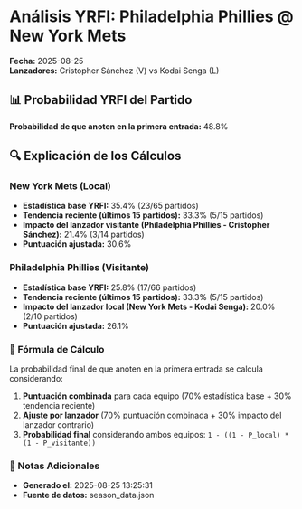 # Análisis YRFI: Philadelphia Phillies @ New York Mets

**Fecha:** 2025-08-25  
**Lanzadores:** Cristopher Sánchez (V) vs Kodai Senga (L)

## 📊 Probabilidad YRFI del Partido

**Probabilidad de que anoten en la primera entrada:** 48.8%

## 🔍 Explicación de los Cálculos

### New York Mets (Local)
- **Estadística base YRFI:** 35.4% (23/65 partidos)
- **Tendencia reciente (últimos 15 partidos):** 33.3% (5/15 partidos)
- **Impacto del lanzador visitante (Philadelphia Phillies - Cristopher Sánchez):** 21.4% (3/14 partidos)
- **Puntuación ajustada:** 30.6%

### Philadelphia Phillies (Visitante)
- **Estadística base YRFI:** 25.8% (17/66 partidos)
- **Tendencia reciente (últimos 15 partidos):** 33.3% (5/15 partidos)
- **Impacto del lanzador local (New York Mets - Kodai Senga):** 20.0% (2/10 partidos)
- **Puntuación ajustada:** 26.1%

### 📝 Fórmula de Cálculo

La probabilidad final de que anoten en la primera entrada se calcula considerando:
1. **Puntuación combinada** para cada equipo (70% estadística base + 30% tendencia reciente)
2. **Ajuste por lanzador** (70% puntuación combinada + 30% impacto del lanzador contrario)
3. **Probabilidad final** considerando ambos equipos: `1 - ((1 - P_local) * (1 - P_visitante))`

### 📌 Notas Adicionales

- **Generado el:** 2025-08-25 13:25:31
- **Fuente de datos:** season_data.json
